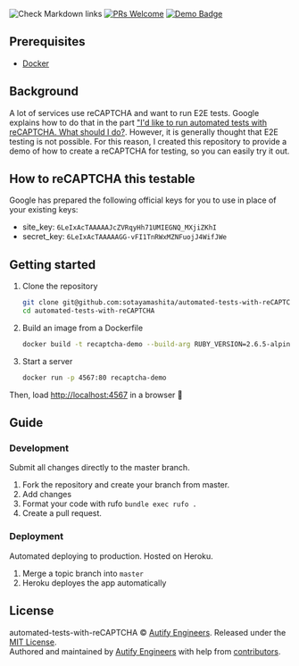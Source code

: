 [github-action-badge]: https://github.com/autifyhq/autify-demo-test-with-reCAPTCHA/workflows/Check%20Markdown%20links/badge.svg

[pr-welcome-badge]: https://img.shields.io/badge/PRs-welcome-brightgreen.svg
[pr-welcome-link]: http://makeapullrequest.com

[demo-badge]: https://img.shields.io/badge/Autify-Demo-brightgreen
[demo-link]:  https://github.com/search?utf8=%E2%9C%93&q=demo%2Buser%3Aautifyhq&type=Repositories&ref=searchresults

![Check Markdown links][github-action-badge] [![PRs Welcome][pr-welcome-badge]][pr-welcome-link] [![Demo Badge][demo-badge]][demo-link]

## Prerequisites

- [Docker](https://www.docker.com/)

## Background

A lot of services use reCAPTCHA and want to run E2E tests. Google explains how to do that in the part ["I'd like to run automated tests with reCAPTCHA. What should I do?](https://developers.google.com/recaptcha/docs/faq). However, it is generally thought that E2E testing is not possible. For this reason, I created this repository to provide a demo of how to create a reCAPTCHA for testing, so you can easily try it out.

## How to reCAPTCHA this testable

Google has prepared the following official keys for you to use in place of your existing keys:

- site_key: `6LeIxAcTAAAAAJcZVRqyHh71UMIEGNQ_MXjiZKhI`
- secret_key: `6LeIxAcTAAAAAGG-vFI1TnRWxMZNFuojJ4WifJWe`

## Getting started

1. Clone the repository
   ```bash
   git clone git@github.com:sotayamashita/automated-tests-with-reCAPTCHA.git
   cd automated-tests-with-reCAPTCHA
   ```
1. Build an image from a Dockerfile
   ```bash
   docker build -t recaptcha-demo --build-arg RUBY_VERSION=2.6.5-alpine3.10 --build-arg BUNDLER_VERSION=2.0.2 .
   ```
1. Start a server
   ```bash
   docker run -p 4567:80 recaptcha-demo
   ```

Then, load [http://localhost:4567](http://localhost:4567/) in a browser :tada:

## Guide

### Development

Submit all changes directly to the master branch.

1. Fork the repository and create your branch from master.
1. Add changes
1. Format your code with rufo `bundle exec rufo .`
1. Create a pull request.

### Deployment

Automated deploying to production. Hosted on Heroku.

1. Merge a topic branch into `master`
1. Heroku deployes the app automatically

## License

automated-tests-with-reCAPTCHA © [Autify Engineers](https://github.com/autifyhq). Released under the [MIT License](LICENSE).<br/>
Authored and maintained by [Autify Engineers](https://github.com/autifyhq) with help from [contributors](https://github.com/autifyhq/autify-demo-test-with-reCAPTCHA/graphs/contributors).

